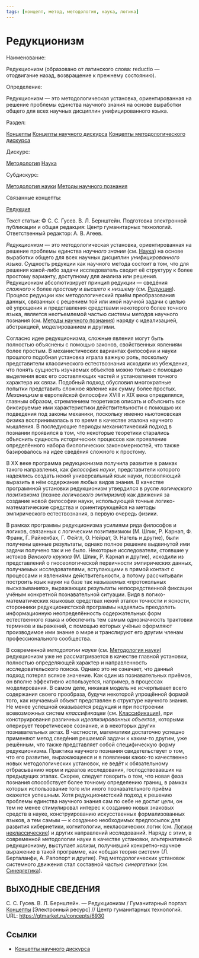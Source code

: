 ```yaml
---
tags: [концепт, метод, методология, наука, логика]
---
```

# Редукционизм

Наименование:

Редукционизм (образовано от латинского слова: reductio — отодвигание назад, возвращение к прежнему состоянию).

Определение:

Редукционизм — это методологическая установка, ориентированная на решение проблемы единства научного знания на основе выработки общего для всех научных дисциплин унифицированного языка.

Раздел:

[Концепты](https://gtmarket.ru/concepts/)  [Концепты научного дискурса](https://gtmarket.ru/concepts/scientific-concepts) [Концепты методологического дискурса](https://gtmarket.ru/concepts/methodological-concepts)

Дискурс:

[Методология](https://gtmarket.ru/concepts/6870) [Наука](https://gtmarket.ru/concepts/6860)

Субдискурс:

[Методология науки](https://gtmarket.ru/concepts/6872) [Методы научного познания](https://gtmarket.ru/concepts/6874)

Связанные концепты:

[Редукция](https://gtmarket.ru/concepts/6982)

Текст статьи: © С. С. Гусев. В. Л. Бернштейн. Подготовка электронной публикации и общая редакция: Центр гуманитарных технологий. Ответственный редактор: А. В. Агеев.

_Редукционизм_ — это методологическая установка, ориентированная на решение проблемы единства _научного знания_ (см. [Наука](https://gtmarket.ru/concepts/6860)) на основе выработки общего для всех научных дисциплин _унифицированного языка_. Сущность редукции как научного метода состоит в том, что для решения какой-либо задачи исследователь сводит её структуру к более простому варианту, доступному для анализа или решения. Редукционизм абсолютизирует принцип редукции — сведéния _сложного_ к более _простому_ и _высшего_ к _низшему_ (см. [Редукция](https://gtmarket.ru/concepts/6982)). Процесс редукции как методологический приём преобразования данных, связанных с решением той или иной научной задачи с целью её упрощения и представления средствами некоторого более точного языка, является неотъемлемой частью системы методов научного познания (см. [Методы научного познания](https://gtmarket.ru/concepts/6874)) наряду с идеализацией, абстракцией, моделированием и другими.

Согласно идее редукционизма, сложные явления могут быть полностью объяснены с помощью законов, свойственных явлениям более простым. В механистических вариантах философии и науки прошлого подобная установка играла важную роль, поскольку представители классического естествознания исходили из убеждения, что понять сущность изучаемых объектов можно только с помощью выделения всех его составляющих частей и установления точного характера их связи. Подобный подход обусловил многократные попытки представить сложное явление как сумму более простых. _Механицизм_ в европейской философии XVIII и XIX века определялся, главным образом, стремлением теоретиков описать и объяснить все фиксируемые ими характеристики действительности с помощью их подведения под законы механики, поскольку именно ньютоновская физика воспринималась в то время в качестве эталона научного мышления. В последующие периоды механистический подход в познании проявился в том, что некоторые теоретики старались объяснить сущность исторических процессов как проявление определённого набора биологических закономерностей, что также базировалось на идее сведéния сложного к простому.

В XX веке программа редукционизма получила развитие в рамках такого направления, как _философия науки_, представители которого надеялись создать некий универсальный язык науки, позволяющий выразить в нём содержание любых видов знания. В качестве программной установки редукционизм утвердился в русле _логического позитивизма_ (познее _логического эмпиризма_) как движения за создание новой философии науки, использующей точные логико-математические средства и ориентирующейся на методы эмпирического естествознания, в первую очередь физики.

В рамках программы редукционизма усилиями ряда философов и логиков, связанных с логическим позитивизмом (М. Шлик, Р. Карнап, Ф. Франк, Г. Райхенбах, Г. Фейгл, О. Нейрат, Э. Нагель и другие), были получены ценные результаты, однако полное решение выдвинутой ими задачи получено так и не было. Некоторые исследователи, стоявшие у истоков _Венского кружка_ (М. Шлик, Р. Карнап и другие), исходили из представлений о гносеологической первичности эмпирических данных, получаемых исследователями, вступающими в прямой контакт с процессами и явлениями действительности, а потому рассчитывали построить язык науки на базе так называемых «протокольных высказываниях», выражающих результаты непосредственной фиксации учёным конкретной познавательной ситуации. Видя в логико-математических языковых средствах некий эталон точности и ясности, сторонники редукционистской программы надеялись преодолеть информационную неопределённость содержательных форм естественного языка и обеспечить тем самым однозначность трактовки терминов и выражений, с помощью которых учёные оформляют производимое ими знание о мире и транслируют его другим членам профессионального сообщества.

В современной _методологии науки_ (см. [Методология науки](https://gtmarket.ru/concepts/6872)) редукционизм уже не рассматривается в качестве главной установки, полностью определяющей характер и направленность исследовательского поиска. Однако это не означает, что данный подход потерял всякое значение. Как один из познавательных приёмов, он вполне эффективно используется, например, в процессах моделирования. В самом деле, никакая модель не исчерпывает всего содержания своего прообраза, будучи некоторой упрощённой формой того, как изучаемый объект представлен в структуре научного знания. Не менее успешной оказывается редукция и при построении всевозможных систем _классификации_ (см. [Классификация](https://gtmarket.ru/concepts/6879)), при конструирования различных _идеализированных объектов_, которыми оперирует теоретическое сознание, и в некоторых других познавательных актах. В частности, математики достаточно успешно применяют метод сведéния решаемой задачи к каким-то другим, уже решённым, что также представляет собой специфическую форму редукционизма. Практика научного познания свидетельствует о том, что его развитие, выражающееся и в появлении каких-то качественно новых методологических установок, не ведёт к обязательному отбрасыванию норм и идеалов исследования, господствовавших на предыдущих этапах. Скорее, следует говорить о том, что новая фаза познания способствует более точному определению границ, в рамках которых использование того или иного познавательного приёма окажется успешным. Хотя редукционистский подход к решению проблемы единства научного знания сам по себе не достиг цели, он тем не менее стимулировал интерес к созданию новых знаковых средств в науке, конструированию искусственных формализованных языков, а тем самым — к созданию необходимых предпосылок для развития кибернетики, когнитологии, неклассических логик (см. [Логики неклассические](https://gtmarket.ru/concepts/6903)) и других направлений исследований. Наряду с этим, в современной методологии науки в качестве установки, альтернативной редукционизму, выступает _холизм_, получивший конкретно-научное выражение в такой программе, как «общая теория систем» (Л. Берталанфи, А. Рапопорт и другие). Ряд методологических установок системного движения стал составной частью _синергетики_ (см. [Синергетика](https://gtmarket.ru/concepts/6876)).

## ВЫХОДНЫЕ СВЕДЕНИЯ

С. С. Гусев. В. Л. Бернштейн. — Редукционизм / Гуманитарный портал: [Концепты](https://gtmarket.ru/concepts/) [Электронный ресурс] // Центр гуманитарных технологий. URL: <https://gtmarket.ru/concepts/6930>

## Ссылки

* [Концепты научного дискурса](Концепты%20научного%20дискурса.md)
